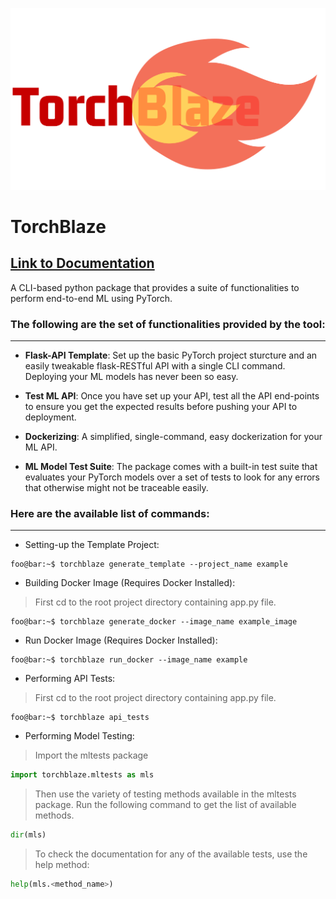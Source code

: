 ![TorchBlaze](https://raw.githubusercontent.com/MLH-Fellowship/torchblaze/v1.0.2/documentation/static/img/torchblaze.svg?token=AK7ZFSTALFJP2BHI2SUTJPDAIJPX6)

# TorchBlaze 
[Link to Documentation](https://mlh-fellowship.github.io/torchblaze/)
---

A CLI-based python package that provides a suite of functionalities to perform end-to-end ML using PyTorch. 

### The following are the set of functionalities provided by the tool:
---

* __Flask-API Template__: Set up the basic PyTorch project sturcture and an easily tweakable flask-RESTful API with a single CLI command. Deploying your ML models has never been so easy.

* __Test ML API__: Once you have set up your API, test all the API end-points to ensure you get the expected results before pushing your API to deployment.

* __Dockerizing__: A simplified, single-command, easy dockerization for your ML API.  

* __ML Model Test Suite__: The package comes with a built-in test suite that evaluates your PyTorch models over a set of tests to look for any errors that otherwise might not be traceable easily.

### Here are the available list of commands:
---

* Setting-up the Template Project:

```console
foo@bar:~$ torchblaze generate_template --project_name example
```

* Building Docker Image (Requires Docker Installed):
> First cd to the root project directory containing app.py file.

```console
foo@bar:~$ torchblaze generate_docker --image_name example_image
```

* Run Docker Image (Requires Docker Installed):

```console
foo@bar:~$ torchblaze run_docker --image_name example
```

* Performing API Tests:

> First cd to the root project directory containing app.py file.
```console
foo@bar:~$ torchblaze api_tests
```

* Performing Model Testing:


> Import the mltests package
```py
import torchblaze.mltests as mls
```
> Then use the variety of testing methods available in the mltests package. Run the following command to get the list of available methods.
```py
dir(mls)
```
> To check the documentation for any of the available tests, use the help method:
```py
help(mls.<method_name>)
```
